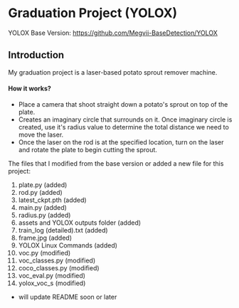 # Graduation Project (YOLOX)
YOLOX Base Version: https://github.com/Megvii-BaseDetection/YOLOX

## Introduction
My graduation project is a laser-based potato sprout remover machine.
#### How it works?
* Place a camera that shoot straight down a potato's sprout on top of the plate. 
* Creates an imaginary circle that surrounds on it. Once imaginary circle is created, use it's radius value to determine the total distance we need to move the laser. 
* Once the laser on the rod is at the specified location, turn on the laser and rotate the plate to begin cutting the sprout.

The files that I modified from the base version or added a new file for this project:
1. plate.py (added)
2. rod.py (added)
3. latest_ckpt.pth (added)
4. main.py (added)
5. radius.py (added)
6. assets and YOLOX outputs folder (added)
8. train_log (detailed).txt (added)
9. frame.jpg (added)
10. YOLOX Linux Commands (added)
11. voc.py (modified)
12. voc_classes.py (modified)
13. coco_classes.py (modified)
14. voc_eval.py (modified)
15. yolox_voc_s (modified)

* will update README soon or later
